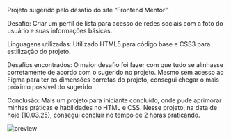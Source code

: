 Projeto sugerido pelo desafio do site “Frontend Mentor”.

Desafio: 
Criar um perfil de lista para acesso de redes sociais com a foto do usuário e suas informações básicas.

Linguagens utilizadas:
Utilizado HTML5 para código base e CSS3 para estilização do projeto.

Desafios encontrados:
O maior desafio foi fazer com que tudo se alinhasse corretamente de acordo com o sugerido no projeto. Mesmo sem acesso ao Figma para ter as dimensões corretas do projeto, consegui chegar o mais próximo possível do sugerido.

Conclusão:
Mais um projeto para iniciante concluído, onde pude aprimorar minhas práticas e habilidades no HTML e CSS. Nesse projeto, na data de hoje (10.03.25), consegui concluir no tempo de 2 horas praticando.


![preview](https://github.com/user-attachments/assets/8303fb69-10b0-4274-adf3-86de61761dc6)
